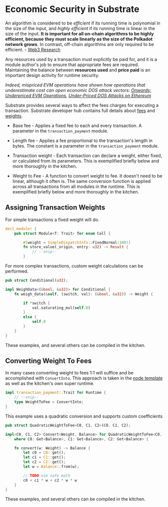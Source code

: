 # Economic Security in Substrate <a name = "sec"></a>

An algorithm is considered to be *efficient* if its running time is polynomial in the size of the input, and *highly efficient* if its running time is linear in the size of the input. **It is important for all on-chain algorithms to be highly efficient, because they must scale linearly as the size of the Polkadot network grows**. In contrast, off-chain algorithms are only required to be efficient. - [Web3 Research](http://research.web3.foundation/en/latest/polkadot/NPoS/1.intro/)

Any resources used by a transaction must explicitly be paid for, and it is a module author's job to ensure that appropriate fees are required. Maintaining the balance between **resources used** and **price paid** is an important design activity for runtime security.

*Indeed, mispriced EVM operations have shown how operations that underestimate cost can open economic DOS attack vectors: [Onwards; Underpriced EVM Operations](https://www.parity.io/onwards/), [Under-Priced DOS Attacks on Ethereum](https://www4.comp.polyu.edu.hk/~csxluo/DoSEVM.pdf)*



Substrate provides several ways to affect the fees charges for executing a transaction. Substrate developer hub contains full details about [fees](https://substrate.dev/docs/en/next/development/module/fees) and [weights](https://substrate.dev/docs/en/next/conceptual/runtime/weight).

* Base fee - Applies a fixed fee to each and every transaction. A parameter in the `transaction_payment` module.

* Length fee - Applies a fee proportional to the transaction's length in bytes. The constant is a parameter in the `transaction_payment` module.

* Transaction weight - Each transaction can declare a weight, either fixed, or calculated from its parameters. This is exemplified briefly below and more thoroughly in the kitchen.

* Weight to Fee - A function to convert weight to fee. It doesn't need to be linear, although it often is. The same conversion function is applied across all transactions from all modules in the runtime. This is exemplified briefly below and more thoroughly in the kitchen.

## Assigning Transaction Weights

For simple transactions a fixed weight will do.
```rust
decl_module! {
	pub struct Module<T: Trait> for enum Call {

		#[weight = SimpleDispatchInfo::FixedNormal(100)]
		fn store_value(_origin, entry: u32) -> Result {
			// --snip--
		}
```

For more complex transactions, custom weight calculations can be performed.
```rust
pub struct Conditional(u32);

impl WeighData<(&bool, &u32)> for Conditional {
	fn weigh_data(&self, (switch, val): (&bool, &u32)) -> Weight {

		if *switch {
			val.saturating_mul(self.0)
		}
		else {
			self.0
		}
	}
}
```

These examples, and several others can be compiled in the kitchen.

## Converting Weight To Fees

In many cases converting weight to fees 1:1 will suffice and be accomplished with `ConvertInto`. This approach is taken in the [node template](https://github.com/substrate-developer-hub/substrate-node-template/blob/43ee95347b6626580b1d9d554c3c8b77dc85bc01/runtime/src/lib.rs#L230) as well as the kitchen's own super runtime.
```rust
impl transaction_payment::Trait for Runtime {
	// --snip--
	type WeightToFee = ConvertInto;
}
```

This example uses a quadratic conversion and supports custom coefficients
```rust
pub struct QuadraticWeightToFee<C0, C1, C2>(C0, C1, C2);

impl<C0, C1, C2> Convert<Weight, Balance> for QuadraticWeightToFee<C0, C1, C2>
	where C0: Get<Balance>, C1: Get<Balance>, C2: Get<Balance> {

	fn convert(w: Weight) -> Balance {
		let c0 = C0::get();
		let c1 = C1::get();
		let c2 = C2::get();
		let w = Balance::from(w);

		// TODO use safe math
		c0 + c1 * w + c2 * w * w
	}
}
```

These examples, and several others can be compiled in the kitchen.
